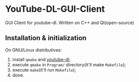 # YouTube-DL-GUI-Client
GUI Client for youtube-dl. Written on C++ and Qt(open-source)

## Installation & initialization
On GNU/Linux distributives:
1. install ```qmake``` and [youtube-dl](https://github.com/ytdl-org/youtube-dl);
1. execute ```qmake``` in ```Program/``` directory(it'll make ```Makefile```);
1. execute ```make```(it'll run ```Makefile```);
1. done.
